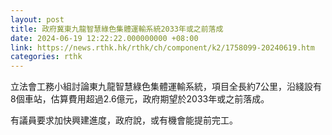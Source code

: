 ```yaml
---
layout: post
title: 政府冀東九龍智慧綠色集體運輸系統2033年或之前落成
date: 2024-06-19 12:22:22.000000000 +08:00
link: https://news.rthk.hk/rthk/ch/component/k2/1758099-20240619.htm
categories: rthk
---
```


立法會工務小組討論東九龍智慧綠色集體運輸系統，項目全長約7公里，沿綫設有8個車站，估算費用超過2.6億元，政府期望於2033年或之前落成。

有議員要求加快興建進度，政府說，或有機會能提前完工。
